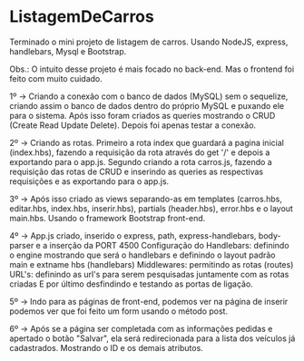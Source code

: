 <h1>ListagemDeCarros</h1>

<p>Terminado o mini projeto de listagem de carros. Usando NodeJS, express, handlebars, Mysql e Bootstrap.
  
 Obs.: O intuito desse projeto é mais focado no back-end. Mas o frontend foi feito com muito cuidado.

  
1º -> Criando a conexão com o banco de dados (MySQL) sem o sequelize, criando assim o banco de dados dentro do próprio MySQL e puxando ele para o sistema. Após isso foram criados as queries mostrando o CRUD (Create Read Update Delete). Depois foi apenas testar a conexão.

  
2º -> Criando as rotas. Primeiro a rota index que guardará a pagina inicial (index.hbs), fazendo a requisição da rota através do get '/' e depois a exportando para o app.js. Segundo criando a rota carros.js, fazendo a requisição das rotas de CRUD e inserindo as queries as respectivas requisições e as exportando para o app.js.
  

3º -> Após isso criado as views separando-as em templates (carros.hbs, editar.hbs, index.hbs, inserir.hbs), partials (header.hbs), error.hbs e o layout main.hbs. Usando o framework Bootstrap front-end.
  

4º -> App.js criado, inserido o express, path, express-handlebars, body-parser e a inserção da PORT 4500
      Configuração do Handlebars: definindo o engine mostrando que será o handlebars e definindo o layout padrão main e extname hbs (handlebars)
      Middlewares: permitindo as rotas (routes)
      URL's: definindo as url's para serem pesquisadas juntamente com as rotas criadas
  E por último desfindindo e testando as portas de ligação.
  
5º -> Indo para as páginas de front-end, podemos ver na página de inserir podemos ver que foi feito um form usando o método post.
  

6º -> Após se a página ser completada com as informações pedidas e apertado o botão "Salvar", ela será redirecionada para a lista dos veículos já cadastrados. Mostrando o ID e os demais atributos.
  

</p>
